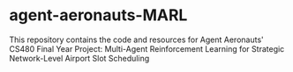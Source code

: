 # agent-aeronauts-MARL
This repository contains the code and resources for Agent Aeronauts' CS480 Final Year Project:  Multi-Agent Reinforcement Learning for Strategic Network-Level Airport Slot Scheduling
